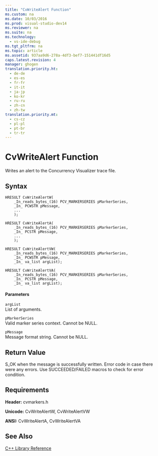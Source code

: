 ```yaml
---
title: "CvWriteAlert Function"
ms.custom: na
ms.date: 10/03/2016
ms.prod: visual-studio-dev14
ms.reviewer: na
ms.suite: na
ms.technology: 
  - vs-ide-debug
ms.tgt_pltfrm: na
ms.topic: article
ms.assetid: 937aa9d6-278a-4df3-bef7-151441df16d5
caps.latest.revision: 4
manager: ghogen
translation.priority.ht: 
  - de-de
  - es-es
  - fr-fr
  - it-it
  - ja-jp
  - ko-kr
  - ru-ru
  - zh-cn
  - zh-tw
translation.priority.mt: 
  - cs-cz
  - pl-pl
  - pt-br
  - tr-tr
---
```

# CvWriteAlert Function
Writes an alert to the Concurrency Visualizer trace file.  
  
## Syntax  
  
```  
HRESULT CvWriteAlertW(  
    _In_reads_bytes_(16) PCV_MARKERSERIES pMarkerSeries,  
    _In_ PCWSTR pMessage,  
    ...  
    );  
  
HRESULT CvWriteAlertA(  
    _In_reads_bytes_(16) PCV_MARKERSERIES pMarkerSeries,  
    _In_ PCSTR pMessage,  
    ...  
    );  
  
HRESULT CvWriteAlertVW(  
    _In_reads_bytes_(16) PCV_MARKERSERIES pMarkerSeries,  
    _In_ PCWSTR pMessage,  
    _In_ va_list argList);  
  
HRESULT CvWriteAlertVA(  
    _In_reads_bytes_(16) PCV_MARKERSERIES pMarkerSeries,  
    _In_ PCSTR pMessage,  
    _In_ va_list argList);  
```  
  
#### Parameters  
 `argList`  
 List of arguments.  
  
 `pMarkerSeries`  
 Valid marker series context. Cannot be NULL.  
  
 `pMessage`  
 Message format string. Cannot be NULL.  
  
## Return Value  
 S_OK when the message is successfully written. Error code in case there were any errors. Use SUCCEEDED/FAILED macros to check for error condition.  
  
## Requirements  
 **Header:** cvmarkers.h  
  
 **Unicode:** CvWriteAlertW, CvWriteAlertVW  
  
 **ANSI:** CvWriteAlertA, CvWriteAlertVA  
  
## See Also  
 [C++ Library Reference](../VS_IDE/C---Library-Reference.md)